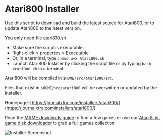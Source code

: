 # Atari800 Installer
Use this script to download and build the latest source for Atari800, or to update Atari800 to the latest version.

You only need file atari800.sh

- Make sure the script is executable:
- Right-click > properties > Executable
- Or, in a terminal, type `chmod u+x Atari800.sh`
- Launch Atari800 Installer by clicking the script file or by typing `bash atari800.sh` in a terminal.

Atari800 will be compiled in `$HOME/src/atari800/src`.

Files that exist in `$HOME/src/atari800` will be overwritten or updated by the installer.

Homepage: [https://journalxtra.com/installers/atari800/](https://journalxtra.com/installers/atari800/)

Read the [MAME downloads guide](https://journalxtra.com/gaming/download-complete-sets-of-mess-and-mame-roms/) to find a few games or use our [Atari 8-bit game disk downloader](https://journalxtra.com/gaming/classic-atari-games-downloader/) to grab a full games collection.

![Installer Screenshot](https://github.com/VR51/Atari800-Installer/blob/master/Atari800%20Linux%20Installer%20Screenshot.png)
